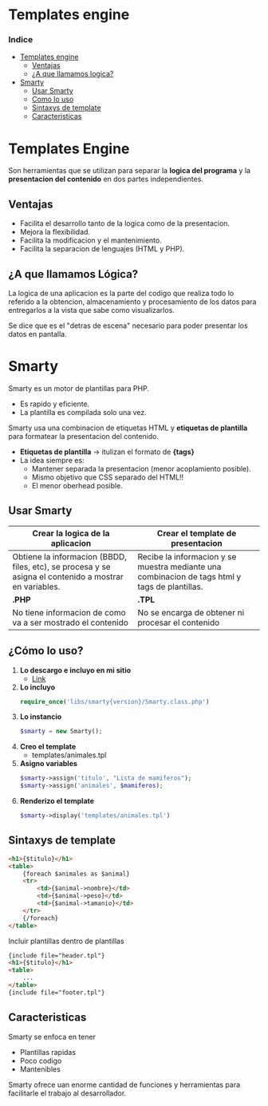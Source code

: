 # Templates engine
### Indice
- [Templates engine](#templates-engine)
    - [Ventajas](#ventajas)
    - [¿A que llamamos logica?](#¿a-que-llamamos-lógica)
- [Smarty](#smarty)
    - [Usar Smarty](#usar-smarty)
    - [Como lo uso](#¿cómo-lo-uso)
    - [Sintaxys de template](#sintaxys-de-template)
    - [Caracteristicas](#caracteristicas)

# Templates Engine

Son herramientas que se utilizan para separar la **logica del programa** y la **presentacion del contenido** en dos partes independientes.

## Ventajas

- Facilita el desarrollo tanto de la logica como de la presentacion.
- Mejora la flexibilidad.
- Facilita la modificacion y el mantenimiento.
- Facilita la separacion de lenguajes (HTML y PHP).

## ¿A que llamamos Lógica?

La logica de una aplicacion es la parte del codigo que realiza todo lo referido a la obtencion, almacenamiento y procesamiento de los datos para entregarlos a la vista que sabe como visualizarlos.

Se dice que es el "detras de escena" necesario para poder presentar los datos en pantalla.

# Smarty

Smarty es un motor de plantillas para PHP.
- Es rapido y eficiente.
- La plantilla es compilada solo una vez.

Smarty usa una combinacion de etiquetas HTML y **etiquetas de plantilla** para formatear la presentacion del contenido.
- **Etiquetas de plantilla** -> itulizan el formato de **{tags}**
- La idea siempre es:
    - Mantener separada la presentacion (menor acoplamiento posible).
    - Mismo objetivo que CSS separado del HTML!!
    - El menor oberhead posible.

## Usar Smarty

| Crear la logica de la aplicacion | Crear el template de presentacion |
|----------------------------------|-----------------|
| Obtiene la informacion (BBDD, files, etc), se procesa y se asigna el contenido a mostrar en variables. | Recibe la informacion y se muestra mediante una combinacion de tags html y tags de plantillas.|
| **.PHP** | **.TPL** |
| No tiene informacion de como va a ser mostrado el contenido | No se encarga de obtener ni procesar el contenido |

## ¿Cómo lo uso?

1. **Lo descargo e incluyo en mi sitio**
    - [Link](https://www.smarty.net/download)
2. **Lo incluyo**
    ~~~ php
    require_once('libs/smarty{version}/Smarty.class.php')
    ~~~
3. **Lo instancio**
    ~~~ php
    $smarty = new Smarty();
    ~~~
4. **Creo el template**
    - templates/animales.tpl
5. **Asigno variables**
    ~~~ php
    $smarty->assign('titulo', "Lista de mamiferos");
    $smarty->assign('animales', $mamiferos);
    ~~~
6. **Renderizo el template**
    ~~~ php
    $smarty->display('templates/animales.tpl')
    ~~~

## Sintaxys de template

~~~ html
<h1>{$titulo}</h1>
<table>
    {foreach $animales as $animal}
    <tr>
        <td>{$animal->nombre}</td>
        <td>{$animal->peso}</td>
        <td>{$animal->tamanio}</td>
    </tr>
    {/foreach}
</table>
~~~

Incluir plantillas dentro de plantillas
~~~ html
{include file="header.tpl"}
<h1>{$titulo}</h1>
<table>
    ...
</table>
{include file="footer.tpl"}
~~~

## Caracteristicas

Smarty se enfoca en tener
- Plantillas rapidas
- Poco codigo
- Mantenibles

Smarty ofrece uan enorme cantidad de funciones y herramientas para facilitarle el trabajo al desarrollador.